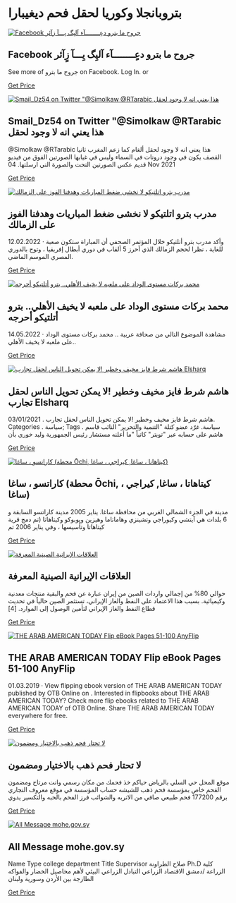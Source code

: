 # بتروبانجلا وكوريا لحقل فحم ديغيبارا
<a href="https://mnn.zoosnet.net/LR/Chatpre.aspx?id=MNN94995150&p=https://vbl.co.za/" target="_blank">![‫جروح ما بترو دعٍــــــــآء آليِگ يِـــآ زٍآئر Facebook‬](https://raw.githubusercontent.com/gcmcrusher/imgs/main/92.jpg)</a>
## ‫جروح ما بترو دعٍــــــــآء آليِگ يِـــآ زٍآئر Facebook‬
See more of ‎جروح ما بترو‎ on Facebook. Log In. or
<a href="https://mnn.zoosnet.net/LR/Chatpre.aspx?id=MNN94995150&p=https://vbl.co.za/" target="_blank">Get Price</a>
<a href="https://mnn.zoosnet.net/LR/Chatpre.aspx?id=MNN94995150&p=https://vbl.co.za/" target="_blank">![Smail_Dz54 on Twitter "@Simolkaw @RTarabic هذا يعني انه لا وجود لحقل ](https://raw.githubusercontent.com/gcmcrusher/imgs/main/612.jpg)</a>
## Smail_Dz54 on Twitter "@Simolkaw @RTarabic هذا يعني انه لا وجود لحقل 
@Simolkaw @RTarabic هذا يعني انه لا وجود لحقل ألغام كما زعم المغرب ثانيا القصف يكون في وجود درونات في السماء وليس في غيابها الصورتين الفوق من فيديو قديم عكس الصورتين التحت والصورة التي ارسلتها. 04 Nov 2021
<a href="https://mnn.zoosnet.net/LR/Chatpre.aspx?id=MNN94995150&p=https://vbl.co.za/" target="_blank">Get Price</a>
<a href="https://mnn.zoosnet.net/LR/Chatpre.aspx?id=MNN94995150&p=https://vbl.co.za/" target="_blank">![مدرب بترو اتلتيكو لا نخشى ضغط المباريات وهدفنا الفوز على الزمالك](https://raw.githubusercontent.com/gcmcrusher/imgs/main/545.jpg)</a>
## مدرب بترو اتلتيكو لا نخشى ضغط المباريات وهدفنا الفوز على الزمالك
12.02.2022 · وأكد مدرب بترو أتلتيكو خلال المؤتمر الصحفي أن المباراة ستكون صعبة للغاية ، نظرا لحجم الزمالك الذي أحرز 5 ألقاب في دوري أبطال إفريقيا ، وتوج بالدوري المصري الموسم الماضي.
<a href="https://mnn.zoosnet.net/LR/Chatpre.aspx?id=MNN94995150&p=https://vbl.co.za/" target="_blank">Get Price</a>
<a href="https://mnn.zoosnet.net/LR/Chatpre.aspx?id=MNN94995150&p=https://vbl.co.za/" target="_blank">![محمد بركات مستوى الوداد على ملعبه لا يخيف الأهلي.. بترو أتلتيكو أحرجه ](https://raw.githubusercontent.com/gcmcrusher/imgs/main/513.jpg)</a>
## محمد بركات مستوى الوداد على ملعبه لا يخيف الأهلي.. بترو أتلتيكو أحرجه 
14.05.2022 · مشاهدة الموضوع التالي من صحافة عربية .. محمد بركات مستوى الوداد على ملعبه لا يخيف الأهلي..
<a href="https://mnn.zoosnet.net/LR/Chatpre.aspx?id=MNN94995150&p=https://vbl.co.za/" target="_blank">Get Price</a>
<a href="https://mnn.zoosnet.net/LR/Chatpre.aspx?id=MNN94995150&p=https://vbl.co.za/" target="_blank">![هاشم شرط فايز مخيف وخطير !لا يمكن تحويل الناس لحقل تجارب Elsharq ](https://raw.githubusercontent.com/gcmcrusher/imgs/main/158.jpg)</a>
## هاشم شرط فايز مخيف وخطير !لا يمكن تحويل الناس لحقل تجارب Elsharq 
هاشم شرط فايز مخيف وخطير !لا يمكن تحويل الناس لحقل تجارب . 03/01/2021. Categories . سياسة; Tags . سياسة. غرّد عضو كتلة "التنمية والتحرير" النائب قاسم هاشم على حسابه عبر "تويتر" كاتباً "ما أعلنه مستشار رئيس الجمهورية وليد خوري بأن 
<a href="https://mnn.zoosnet.net/LR/Chatpre.aspx?id=MNN94995150&p=https://vbl.co.za/" target="_blank">Get Price</a>
<a href="https://mnn.zoosnet.net/LR/Chatpre.aspx?id=MNN94995150&p=https://vbl.co.za/" target="_blank">![كاراتسو ، ساغا (محطة Ōchi, كيتاهاتا ، ساغا, كيراجي ، ساغا)](https://raw.githubusercontent.com/gcmcrusher/imgs/main/747.jpg)</a>
## كاراتسو ، ساغا (محطة Ōchi, كيتاهاتا ، ساغا, كيراجي ، ساغا)
مدينة في الجزء الشمالي الغربي من محافظة ساغا. يناير 2005 مدينة كاراتسو السابقة و 6 بلدات هي آيتشي وكيوراجي وتشينزي وهاماتاما وهيزين ويوبوكو وكيتاهاتا (تم دمج قرية كيتاهاتا وتأسيسها ، وفي يناير 2006 تم
<a href="https://mnn.zoosnet.net/LR/Chatpre.aspx?id=MNN94995150&p=https://vbl.co.za/" target="_blank">Get Price</a>
<a href="https://mnn.zoosnet.net/LR/Chatpre.aspx?id=MNN94995150&p=https://vbl.co.za/" target="_blank">![العلاقات الإيرانية الصينية المعرفة](https://raw.githubusercontent.com/gcmcrusher/imgs/main/601.jpg)</a>
## العلاقات الإيرانية الصينية المعرفة
حوالي 80% من إجمالي واردات الصين من إيران عبارة عن فحم والبقية منتجات معدنية وكيميائية. بسبب هذا الاعتماد على النفط والغاز الإيراني، تستثمر الصين حالياً في تحديث قطاع النفط والغاز الإيراني لتأمين الوصول إلى الموارد. [4]
<a href="https://mnn.zoosnet.net/LR/Chatpre.aspx?id=MNN94995150&p=https://vbl.co.za/" target="_blank">Get Price</a>
<a href="https://mnn.zoosnet.net/LR/Chatpre.aspx?id=MNN94995150&p=https://vbl.co.za/" target="_blank">![THE ARAB AMERICAN TODAY Flip eBook Pages 51-100 AnyFlip](https://raw.githubusercontent.com/gcmcrusher/imgs/main/850.jpg)</a>
## THE ARAB AMERICAN TODAY Flip eBook Pages 51-100 AnyFlip
01.03.2019 · View flipping ebook version of THE ARAB AMERICAN TODAY published by OTB Online on . Interested in flipbooks about THE ARAB AMERICAN TODAY? Check more flip ebooks related to THE ARAB AMERICAN TODAY of OTB Online. Share THE ARAB AMERICAN TODAY everywhere for free.
<a href="https://mnn.zoosnet.net/LR/Chatpre.aspx?id=MNN94995150&p=https://vbl.co.za/" target="_blank">Get Price</a>
<a href="https://mnn.zoosnet.net/LR/Chatpre.aspx?id=MNN94995150&p=https://vbl.co.za/" target="_blank">![لا تحتار فحم ذهب بالاختيار ومضمون](https://raw.githubusercontent.com/gcmcrusher/imgs/main/572.jpg)</a>
## لا تحتار فحم ذهب بالاختيار ومضمون
موقع المحل حي السلي بالرياض حياكم خذ فحمك من مكان رسمي وانت مرتاح ومضمون الفحم خاص بمؤسسة فحم ذهب للشيشه حساب المؤسسة في موقع معروف التجاري برقم 177200 فحم طبيعي صافي من الاتربه والشوائب فرز الفحم بالحبه والتكسير يدوي 
<a href="https://mnn.zoosnet.net/LR/Chatpre.aspx?id=MNN94995150&p=https://vbl.co.za/" target="_blank">Get Price</a>
<a href="https://mnn.zoosnet.net/LR/Chatpre.aspx?id=MNN94995150&p=https://vbl.co.za/" target="_blank">![All Message mohe.gov.sy](https://raw.githubusercontent.com/gcmcrusher/imgs/main/830.jpg)</a>
## All Message mohe.gov.sy
Name Type college department Title Supervisor صلاح الطراونة Ph.D كلية الزراعة /دمشق الاقتصاد الزراعي التبادل الزراعي البيئي لأهم محاصيل الخضار والفواكه الطازجة بين الأردن وسورية ولبنان
<a href="https://mnn.zoosnet.net/LR/Chatpre.aspx?id=MNN94995150&p=https://vbl.co.za/" target="_blank">Get Price</a>

